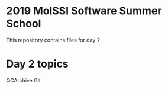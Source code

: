 # 2019 MolSSI Software Summer School

This repository contains files for day 2.

# Day 2 topics 

QCArchive
Git

